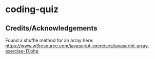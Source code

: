 # coding-quiz

## Credits/Acknowledgements
Found a shuffle method for an array here: https://www.w3resource.com/javascript-exercises/javascript-array-exercise-17.php